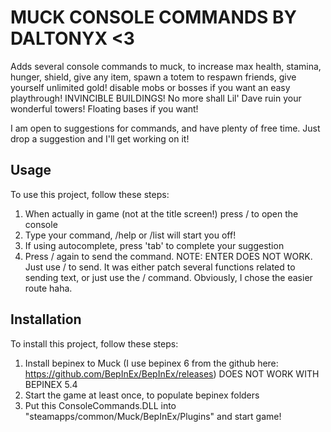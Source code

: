 
# MUCK CONSOLE COMMANDS BY DALTONYX <3

Adds several console commands to muck, to increase max health, stamina, hunger, shield, give any item, spawn a totem to respawn friends, give yourself unlimited gold! disable mobs or bosses if you want an easy playthrough!
INVINCIBLE BUILDINGS! No more shall Lil' Dave ruin your wonderful towers! Floating bases if you want!

I am open to suggestions for commands, and have plenty of free time. Just drop a suggestion and I'll get working on it!

## Usage
To use this project, follow these steps:

1. When actually in game (not at the title screen!) press / to open the console
2. Type your command, /help or /list will start you off!
3. If using autocomplete, press 'tab' to complete your suggestion
4. Press / again to send the command. NOTE: ENTER DOES NOT WORK. Just use / to send. It was either patch several functions related to sending text, or just use the / command. Obviously, I chose the easier route haha.




## Installation

To install this project, follow these steps:

1. Install bepinex to Muck (I use bepinex 6 from the github here: https://github.com/BepInEx/BepInEx/releases) DOES NOT WORK WITH BEPINEX 5.4
2. Start the game at least once, to populate bepinex folders
3. Put this ConsoleCommands.DLL into "steamapps/common/Muck/BepInEx/Plugins" and start game!


